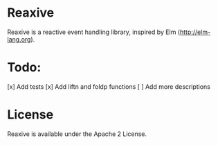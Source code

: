 # Reaxive



Reaxive is a reactive event handling library, inspired by Elm (http://elm-lang.org).

# Todo:

[x] Add tests
[x] Add liftn and foldp functions
[ ] Add more descriptions


# License

Reaxive is available under the Apache 2 License.